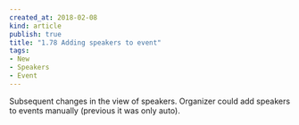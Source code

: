 ```yaml
---
created_at: 2018-02-08 
kind: article
publish: true
title: "1.78 Adding speakers to event"
tags:
- New
- Speakers
- Event
---
```

Subsequent changes in the view of speakers. Organizer could add speakers to events manually (previous it was only auto).

<img src="/images/zrzut2.png" alt="">
<ul>
